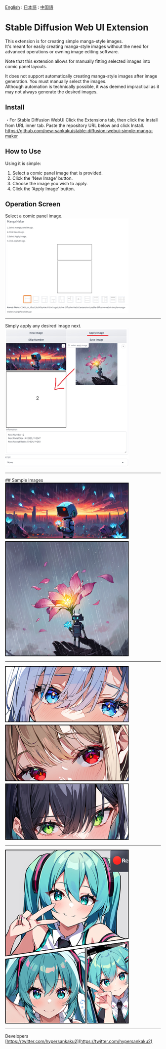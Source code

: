 [English](https://github.com/new-sankaku/stable-diffusion-webui-simple-manga-maker/blob/main/README.md) : [日本語](https://github.com/new-sankaku/stable-diffusion-webui-simple-manga-maker/blob/main/README_JP.md) : [中国語](https://github.com/new-sankaku/stable-diffusion-webui-simple-manga-maker/blob/main/README_CH.md)

# Stable Diffusion Web UI Extension  
This extension is for creating simple manga-style images.  
It's meant for easily creating manga-style images without the need for advanced operations or owning image editing software.  

Note that this extension allows for manually fitting selected images into comic panel layouts.  

It does not support automatically creating manga-style images after image generation. You must manually select the images.  
Although automation is technically possible, it was deemed impractical as it may not always generate the desired images.  

## Install
・For Stable Diffusion WebUI
Click the Extensions tab, then click the Install from URL inner tab. Paste the repository URL below and click Install.
https://github.com/new-sankaku/stable-diffusion-webui-simple-manga-maker

## How to Use  
Using it is simple:  

1. Select a comic panel image that is provided.  
2. Click the 'New Image' button.  
3. Choose the image you wish to apply.   
4. Click the 'Apply Image' button.  

## Operation Screen  
Select a comic panel image.  
<img src="readme_image/SC_2024-03-10%20022306.jpg" width="400" alt="SC1">  
<hr>
Simply apply any desired image next.  
<img src="readme_image/SC_2024-03-10%20022314.jpg" width="400" alt="SC2">  
<hr>
## Sample Images  
<img src="readme_image/MangaMaker_20240310_022346.jpg" width="400" alt="manga_1">  
<hr>
<img src="readme_image/MangaMaker_20240310_021817.jpg" width="400" alt="manga_2">  
<hr>
<img src="readme_image/MangaMaker_20240310_020432.jpg" width="400" alt="manga_3">  
<hr>

Developers  
[https://twitter.com/hypersankaku2](https://twitter.com/hypersankaku2)  

